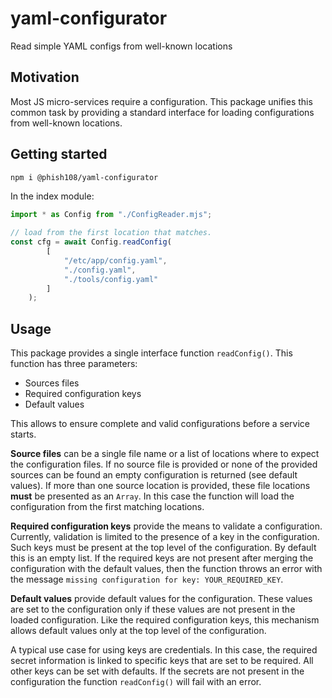 # yaml-configurator
Read simple YAML configs from well-known locations

## Motivation

Most JS micro-services require a configuration. This package unifies this common task by providing a standard interface for loading configurations from well-known locations.

## Getting started

```bash
npm i @phish108/yaml-configurator
```

In the index module: 

```js
import * as Config from "./ConfigReader.mjs";

// load from the first location that matches.
const cfg = await Config.readConfig(
        [
            "/etc/app/config.yaml",
            "./config.yaml", 
            "./tools/config.yaml"
        ]
    );
```

## Usage

This package provides a single interface function `readConfig()`. This function has three parameters: 
- Sources files
- Required configuration keys
- Default values

This allows to ensure complete and valid configurations before a service starts. 

**Source files** can be a single file name or a list of locations where to expect the configuration files. If no source file is provided or none of the provided sources can be found an empty configuration is returned (see default values). If more than one source location is provided, these file locations **must** be presented as an `Array`. In this case the function will load the configuration from the first matching locations.

**Required configuration keys** provide the means to validate a configuration. Currently, validation is limited to the presence of a key in the configuration. Such keys must be present at the top level of the configuration. By default this is an empty list. If the required keys are not present after merging the configuration with the default values, then the function throws an error with the message `missing configuration for key: YOUR_REQUIRED_KEY`. 

**Default values** provide default values for the configuration. These values are set to the configuration only if these values are not present in the loaded configuration. Like the required configuration keys, this mechanism allows  default values only at the top level of the configuration. 

A typical use case for using keys are credentials. In this case, the required secret information is linked to specific keys that are set to be required. All other keys can be set with defaults. If the secrets are not present in the configuration the function `readConfig()` will fail with an error.
